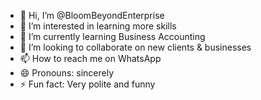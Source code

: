 - 👋 Hi, I’m @BloomBeyondEnterprise
- 👀 I’m interested in learning more skills 
- 🌱 I’m currently learning Business Accounting 
- 💞️ I’m looking to collaborate on new clients & businesses
- 📫 How to reach me on WhatsApp 
- 😄 Pronouns: sincerely 
- ⚡ Fun fact: Very polite and funny 

<!---
BloomBeyondEnterprise/BloomBeyondEnterprise is a ✨ special ✨ repository because its `README.md` (this file) appears on your GitHub profile.
You can click the Preview link to take a look at your changes.
--->

